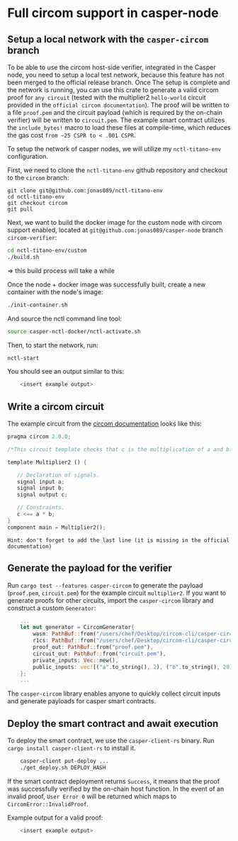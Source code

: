 # Full circom support in casper-node

## Setup a local network with the `casper-circom` branch
To be able to use the circom host-side verifier, integrated in the Casper node, you need to setup a local test network, because this feature has not been merged to the official release branch. Once The setup is complete and the network is running, you can use this crate to generate a valid circom proof for `any circuit` (tested with the multiplier2 `hello-world` circuit provided in the `official circom documentation`). The proof will be written to a file `proof.pem` and the circuit payload (which is required by the on-chain verifier) will be written to `circuit.pem`. The example smart contract utilizes the `include_bytes!` macro to load these files at compile-time, which reduces the gas cost `from ~25 CSPR to < .001 CSPR`.

To setup the network of casper nodes, we will utilize my `nctl-titano-env` configuration.

First, we need to clone the `nctl-titano-env` github repository and checkout to the `circom` branch:

```
git clone git@github.com:jonas089/nctl-titano-env
cd nctl-titano-env
git checkout circom
git pull
```

Next, we want to build the docker image for the custom node with circom support enabled, located at `git@github.com:jonas089/casper-node` branch `circom-verifier`:
```bash
cd nctl-titano-env/custom
./build.sh
```
=> this build process will take a while

Once the node + docker image was successfully built, create a new container with the node's image:

```bash
./init-container.sh
```

And source the nctl command line tool:

```bash
source casper-nctl-docker/nctl-activate.sh
```

Then, to start the network, run:

```bash
nctl-start
```

You should see an output similar to this:

```bash
    <insert example output>


```

## Write a circom circuit

The example circuit from the [circom documentation](https://docs.circom.io/getting-started/writing-circuits/) looks like this:

```rust
pragma circom 2.0.0;

/*This circuit template checks that c is the multiplication of a and b.*/  

template Multiplier2 () {  

   // Declaration of signals.  
   signal input a;  
   signal input b;  
   signal output c;  

   // Constraints.  
   c <== a * b;  
}
component main = Multiplier2();
```
`Hint: don't forget to add the last line (it is missing in the official documentation)`



## Generate the payload for the verifier
Run `cargo test --features casper-circom` to generate the payload (`proof.pem`, `circuit.pem`) for the example circuit `multiplier2`. If you want to generate proofs for other circuits, import the `casper-circom` library and construct a custom `Generator`:

```rust
    ...
    let mut generator = CircomGenerator{
        wasm: PathBuf::from("/users/chef/Desktop/circom-cli/casper-circom/circom/multiplier/multiplier.wasm"),
        r1cs: PathBuf::from("/users/chef/Desktop/circom-cli/casper-circom/circom/multiplier/multiplier.r1cs"),
        proof_out: PathBuf::from("proof.pem"),
        circuit_out: PathBuf::from("circuit.pem"),
        private_inputs: Vec::new(),
        public_inputs: vec![("a".to_string(), 2), ("b".to_string(), 20), ("c".to_string(), 40)]
    };
    ...
```
The `casper-circom` library enables anyone to quickly collect circuit inputs and generate payloads for casper smart contracts.

## Deploy the smart contract and await execution
To deploy the smart contract, we use the `casper-client-rs` binary. Run `cargo install casper-client-rs` to install it.

```bash
    casper-client put-deploy ...
    ./get_deploy.sh DEPLOY_HASH
```


If the smart contract deployment returns `Success`, it means that the proof was successfully verified by the on-chain host function. In the event of an invalid proof, `User Error 0` will be returned which maps to `CircomError::InvalidProof`.

Example output for a valid proof:

```bash
    <insert example output>


```

